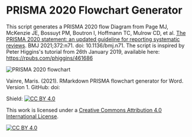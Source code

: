 # PRISMA 2020 Flowchart Generator

This script generates a PRISMA 2020 flow Diagram from Page MJ, McKenzie JE, Bossuyt PM, Boutron I, Hoffmann TC, Mulrow CD, et al. [The PRISMA 2020 statement: an updated guideline for reporting systematic reviews](http://doi.org/10.1136/bmj.n71). BMJ 2021;372:n71. doi: 10.1136/bmj.n71. The script is inspired by Peter Higgins's tutorial from 26th January 2019, available here: https://rpubs.com/phiggins/461686

![PRISMA 2020 flowchart](https://github.com/mvainre/PRISMA2020_flowchart_generator/blob/main/PRISMA2020.jng)

Vainre, Maris. (2021).  RMarkdown PRISMA flowchart generator for Word. Version 1. GitHub: doi:





Shield: [![CC BY 4.0][cc-by-shield]][cc-by]

This work is licensed under a
[Creative Commons Attribution 4.0 International License][cc-by].

[![CC BY 4.0][cc-by-image]][cc-by]

[cc-by]: http://creativecommons.org/licenses/by/4.0/
[cc-by-image]: https://i.creativecommons.org/l/by/4.0/88x31.png
[cc-by-shield]: https://img.shields.io/badge/License-CC%20BY%204.0-lightgrey.svg
